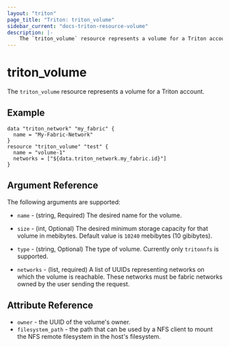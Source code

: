 ```yaml
---
layout: "triton"
page_title: "Triton: triton_volume"
sidebar_current: "docs-triton-resource-volume"
description: |-
    The `triton_volume` resource represents a volume for a Triton account.
---
```


# triton_volume

The `triton_volume` resource represents a volume for a Triton account.

## Example

```hcl
data "triton_network" "my_fabric" {
  name = "My-Fabric-Network"
}
resource "triton_volume" "test" {
  name = "volume-1"
  networks = ["${data.triton_network.my_fabric.id}"]
}
```

## Argument Reference

The following arguments are supported:

* `name` - (string, Required)
   The desired name for the volume.

* `size` - (int, Optional)
   The desired minimum storage capacity for that volume in mebibytes. Default value is `10240` mebibytes (10 gibibytes).

* `type` - (string, Optional)
   The type of volume. Currently only `tritonnfs` is supported.

* `networks` - (list, required)
   A list of UUIDs representing networks on which the volume is reachable. These networks must be fabric networks owned by the user sending the request.


## Attribute Reference

* `owner` - the UUID of the volume's owner.
* `filesystem_path` - the path that can be used by a NFS client to mount the NFS remote filesystem in the host's filesystem.